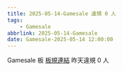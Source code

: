 ```yaml
---
title: 2025-05-14-Gamesale 違規 0 人
tags:
    - Gamesale
abbrlink: 2025-05-14-Gamesale
date: Gamesale-2025-05-14 12:00:00
---
```

Gamesale 板 [板規連結](https://www.ptt.cc/bbs/Gossiping/M.1637425085.A.07D.html)
昨天違規 0 人
